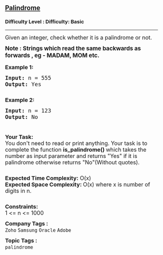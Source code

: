 <h2><a href="https://www.geeksforgeeks.org/problems/palindrome0746/1?page=1&company=Oracle&status=unsolved&sortBy=submissions">Palindrome</a></h2><h3>Difficulty Level : Difficulty: Basic</h3><hr><div class="problems_problem_content__Xm_eO"><p><span style="font-size: 18px;">Given an integer, check whether it is a palindrome or not.</span></p>
<p><span style="font-size: 14pt;"><strong>Note : Strings which read the same backwards as forwards , eg - MADAM, MOM etc.</strong></span><br><br><span style="font-size: 18px;"><strong>Example 1:</strong></span></p>
<pre><span style="font-size: 18px;"><strong>Input: </strong>n = 555
<strong>Output: </strong>Yes</span>
</pre>
<p><br><span style="font-size: 18px;"><strong>Example 2:</strong></span></p>
<pre><span style="font-size: 18px;"><strong>Input: </strong>n = 123
<strong>Output: </strong>No</span>
</pre>
<p>&nbsp;</p>
<p><span style="font-size: 18px;"><strong>Your Task:</strong><br>You don't need to read or print anything. Your task is to complete the function&nbsp;<strong>is_palindrome()&nbsp;</strong>which takes the number as input parameter and returns "Yes" if it is palindrome otherwise returns "No"(Without quotes).</span><br>&nbsp;</p>
<p><span style="font-size: 18px;"><strong>Expected Time Complexity:</strong>&nbsp;O(x)<br><strong>Expected Space Complexity:&nbsp;</strong>O(x)&nbsp;where x is number of digits in n.</span><br>&nbsp;</p>
<p><span style="font-size: 18px;"><strong>Constraints:</strong><br>1 &lt;= n &lt;= 1000</span></p></div><p><span style=font-size:18px><strong>Company Tags : </strong><br><code>Zoho</code>&nbsp;<code>Samsung</code>&nbsp;<code>Oracle</code>&nbsp;<code>Adobe</code>&nbsp;<br><p><span style=font-size:18px><strong>Topic Tags : </strong><br><code>palindrome</code>&nbsp;